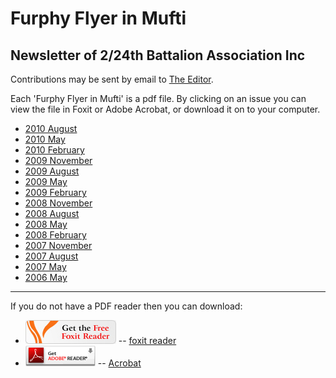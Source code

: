 
# Furphy Flyer in Mufti

## Newsletter of 2/24th Battalion Association Inc


Contributions may be sent by email to [The Editor](mailto:editor@2-24.battalion.org.au).

Each 'Furphy Flyer in Mufti' is a pdf file. By clicking on an issue you can view the file in Foxit or Adobe Acrobat, or download it on to your computer.


  * [2010 August](fflyer/2010-08.pdf)
  * [2010 May](fflyer/2010-05.pdf)
  * [2010 February](fflyer/2010-02.pdf)
  * [2009 November](fflyer/2009-11.pdf)
  * [2009 August](fflyer/2009-08.pdf)
  * [2009 May](fflyer/2009-05.pdf)
  * [2009 February](fflyer/2009-02.pdf)
  * [2008 November](fflyer/2008-11.pdf)
  * [2008 August](fflyer/2008-08.pdf)
  * [2008 May](fflyer/2008-05.pdf)
  * [2008 February](fflyer/2008-02.pdf)
  * [2007 November](fflyer/2007-11.pdf)
  * [2007 August](fflyer/2007-08.pdf)
  * [2007 May](fflyer/2007-05.pdf)
  * [2006 May](fflyer/2006-05.pdf)

---

If you do not have a PDF reader then you can download:


  * ![foxit reader](images/pdf_foxit.gif) -- [foxit reader](http://www.foxitsoftware.com/pdf/reader/reader-interstitial.html)
  * ![acrobat reader](images/pdf_adobe.gif) -- [Acrobat](http://get.adobe.com/uk/reader/)


 
